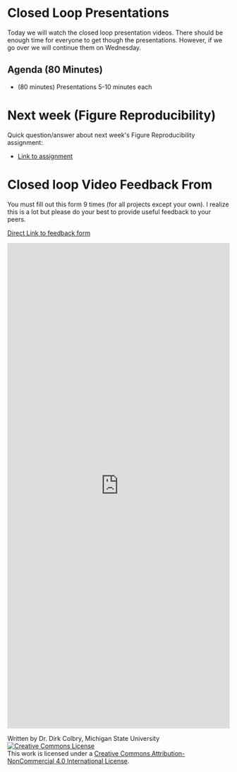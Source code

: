 # Closed Loop Presentations


Today we will watch the closed loop presentation videos.  There should be enough time for everyone to get though the presentations. However, if we go over we will continue them on Wednesday.

## Agenda (80 Minutes)

- (80 minutes) Presentations 5-10 minutes each


# Next week (Figure Reproducibility)

Quick question/answer about next week's Figure Reproducibility assignment:

- [Link to assignment](0327-ASSIGNMENT_Figure_reproducability)

# Closed loop Video Feedback From

You must fill out this form 9 times (for all projects except your own).  I realize this is a lot but please do your best to provide useful feedback to your peers. 

[Direct Link to feedback form](https://docs.google.com/forms/d/e/1FAIpQLSdr6o4NBI1WBidQBycxog35sYeltY7V-IjPx79GuMKcSqvWvA/viewform)





<iframe 
	src="https://docs.google.com/forms/d/e/1FAIpQLSdr6o4NBI1WBidQBycxog35sYeltY7V-IjPx79GuMKcSqvWvA/viewform" 
	width="100%" 
	height="1100px" 
	frameborder="0" 
	marginheight="0" 
	marginwidth="0">
	Loading...
</iframe>




Written by Dr. Dirk Colbry, Michigan State University
<a rel="license" href="http://creativecommons.org/licenses/by-nc/4.0/"><img alt="Creative Commons License" style="border-width:0" src="https://i.creativecommons.org/l/by-nc/4.0/88x31.png" /></a><br />This work is licensed under a <a rel="license" href="http://creativecommons.org/licenses/by-nc/4.0/">Creative Commons Attribution-NonCommercial 4.0 International License</a>.

